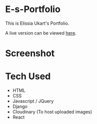 # E-s-Portfolio

This is Elissia Ukart's Portfolio.

A live version can be viewed [here]().

# Screenshot

<!-- ![Twitter_Shot](https://user-images.githubusercontent.com/76409353/120568137-eb1f9580-c3d8-11eb-8630-123dd2ccf327.png) -->

# Tech Used

* HTML
* CSS
* Javascript / JQuery
* Django
* Cloudinary (To host uploaded images)
* React
